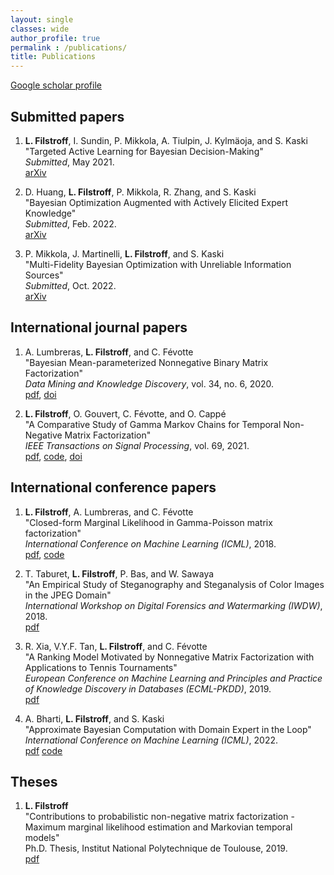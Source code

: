 ```yaml
---
layout: single
classes: wide
author_profile: true
permalink : /publications/
title: Publications
---
```


[Google scholar profile](https://scholar.google.fr/citations?user=fz8rPgUAAAAJ)

## Submitted papers

1. **L. Filstroff**, I. Sundin, P. Mikkola, A. Tiulpin, J. Kylmäoja, and S. Kaski <br/>
"Targeted Active Learning for Bayesian Decision-Making" <br/>
*Submitted*, May 2021. <br/>
[arXiv](https://arxiv.org/abs/2106.04193)

2. D. Huang, **L. Filstroff**, P. Mikkola, R. Zhang, and S. Kaski <br/>
"Bayesian Optimization Augmented with Actively Elicited Expert Knowledge" <br/>
*Submitted*, Feb. 2022. <br/>
[arXiv](https://arxiv.org/abs/2208.08742)

3. P. Mikkola, J. Martinelli, **L. Filstroff**, and S. Kaski <br/>
"Multi-Fidelity Bayesian Optimization with Unreliable Information Sources" <br/>
*Submitted*, Oct. 2022. <br/>
[arXiv](https://arxiv.org/abs/2210.13937)


## International journal papers

1. A. Lumbreras, **L. Filstroff**, and C. Févotte <br/>
"Bayesian Mean-parameterized Nonnegative Binary Matrix Factorization" <br/>
*Data Mining and Knowledge Discovery*, vol. 34, no. 6, 2020. <br/>
[pdf](https://arxiv.org/abs/1812.06866),
[doi](https://doi.org/10.1007/s10618-020-00712-w)

2. **L. Filstroff**, O. Gouvert, C. Févotte, and O. Cappé <br/>
"A Comparative Study of Gamma Markov Chains for Temporal Non-Negative Matrix Factorization" <br/>
*IEEE Transactions on Signal Processing*, vol. 69, 2021. <br/>
[pdf](https://arxiv.org/abs/2006.12843),
[code](https://github.com/lfilstro/TemporalNMF),
[doi](https://doi.org/10.1109/TSP.2021.3060000)


## International conference papers

1. **L. Filstroff**, A. Lumbreras, and C. Févotte <br/>
"Closed-form Marginal Likelihood in Gamma-Poisson matrix factorization" <br/>
*International Conference on Machine Learning (ICML)*, 2018. <br/>
[pdf](../assets/pdfs/filstroff2018ICML.pdf),
[code]()

2. T. Taburet, **L. Filstroff**, P. Bas, and W. Sawaya <br/>
"An Empirical Study of Steganography and Steganalysis of Color Images in the JPEG Domain" <br/>
*International Workshop on Digital Forensics and Watermarking (IWDW)*, 2018. <br/>
[pdf](../assets/pdfs/taburet2018IWDW.pdf)

3. R. Xia, V.Y.F. Tan, **L. Filstroff**, and C. Févotte <br/>
"A Ranking Model Motivated by Nonnegative Matrix Factorization with Applications to Tennis Tournaments" <br/>
*European Conference on Machine Learning and Principles and Practice of Knowledge Discovery in Databases
(ECML-PKDD)*, 2019. <br/>
[pdf](../assets/pdfs/xia2019ECMLPKDD.pdf)

4. A. Bharti, **L. Filstroff**, and S. Kaski <br/>
"Approximate Bayesian Computation with Domain Expert in the Loop" <br/>
*International Conference on Machine Learning (ICML)*, 2022. <br/>
[pdf](https://arxiv.org/abs/2201.12090)
[code](https://github.com/lfilstro/HITL-ABC)


## Theses

1. **L. Filstroff** <br/>
"Contributions to probabilistic non-negative matrix factorization - Maximum marginal likelihood estimation and Markovian temporal models" <br/>
Ph.D. Thesis, Institut National Polytechnique de Toulouse, 2019. <br/>
[pdf](https://oatao.univ-toulouse.fr/25586/1/Filstroff_Louis.pdf)